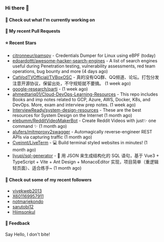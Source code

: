 ### Hi there 👋

#### 👷 Check out what I'm currently working on

#### 🔨 My recent Pull Requests


#### ⭐ Recent Stars

- [citronneur/pamspy](https://github.com/citronneur/pamspy) - Credentials Dumper for Linux using eBPF (today)
- [edoardottt/awesome-hacker-search-engines](https://github.com/edoardottt/awesome-hacker-search-engines) - A list of search engines useful during Penetration testing, vulnerability assessments, red team operations, bug bounty and more (4 days ago)
- [CatVodTVOfficial/TVBoxOSC](https://github.com/CatVodTVOfficial/TVBoxOSC) - 真的没有QQ群、QQ频道、论坛。打包分发注意开源协议，保留出处，不守规矩就不要搞。 (1 week ago)
- [google-research/parti](https://github.com/google-research/parti) -  (1 week ago)
- [ahmedtariq01/Cloud-DevOps-Learning-Resources](https://github.com/ahmedtariq01/Cloud-DevOps-Learning-Resources) - This repo includes Books and imp notes related to GCP, Azure, AWS, Docker, K8s, and DevOps. More, exam and interview prep notes. (1 week ago)
- [InterviewReady/system-design-resources](https://github.com/InterviewReady/system-design-resources) - These are the best resources for System Design on the Internet (1 month ago)
- [elebumm/RedditVideoMakerBot](https://github.com/elebumm/RedditVideoMakerBot) - Create Reddit Videos with just✨ one command ✨ (1 month ago)
- [alufers/mitmproxy2swagger](https://github.com/alufers/mitmproxy2swagger) - Automagically reverse-engineer REST APIs via capturing traffic (1 month ago)
- [Cveinnt/LiveTerm](https://github.com/Cveinnt/LiveTerm) - 💻 Build terminal styled websites in minutes! (1 month ago)
- [liyupi/sql-generator](https://github.com/liyupi/sql-generator) - 🔨 用 JSON 来生成结构化的 SQL 语句，基于 Vue3 &#43; TypeScript &#43; Vite &#43; Ant Design &#43; MonacoEditor 实现，项目简单（重逻辑轻页面）、适合练手~ (1 month ago)

#### 👯 Check out some of my recent followers

- [vivekweb2013](https://github.com/vivekweb2013)
- [X601169957911](https://github.com/X601169957911)
- [notmariekondo](https://github.com/notmariekondo)
- [sarutobi12](https://github.com/sarutobi12)
- [Hiimsonkul](https://github.com/Hiimsonkul)

#### 💬 Feedback

Say Hello, I don't bite!